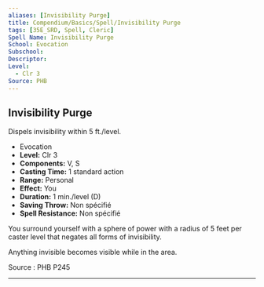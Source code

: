 ```yaml
---
aliases: [Invisibility Purge]
title: Compendium/Basics/Spell/Invisibility Purge
tags: [35E_SRD, Spell, Cleric]
Spell Name: Invisibility Purge
School: Evocation
Subschool: 
Descriptor: 
Level:
  - Clr 3
Source: PHB
---
```



## Invisibility Purge

Dispels invisibility within 5 ft./level.

*   Evocation
*   **Level:** Clr 3
*   **Components:** V, S
*   **Casting Time:** 1 standard action
*   **Range:** Personal
*   **Effect:** You
*   **Duration:** 1 min./level (D)
*   **Saving Throw:** Non spécifié
*   **Spell Resistance:** Non spécifié

<p>You surround yourself with a sphere of power with a radius of 5 feet per caster level that negates all forms of invisibility.</p><p>Anything invisible becomes visible while in the area.</p>

Source : PHB P245

---
